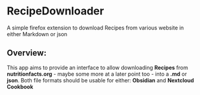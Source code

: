 
# RecipeDownloader
A simple firefox extension to download Recipes from various website in either Markdown or json

## Overview: 
This app aims to provide an interface to allow downloading **Recipes** from **nutritionfacts.org** - maybe some more at a later point too - into a **.md** or **json**. 
Both file formats should be usable for either: **Obsidian** and **Nextcloud Cookbook**

